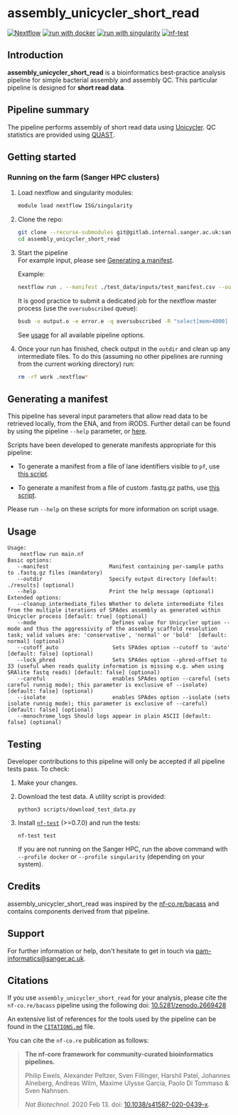 # assembly_unicycler_short_read

[![Nextflow](https://img.shields.io/badge/nextflow%20DSL2-%E2%89%A521.04.0-23aa62.svg?labelColor=000000)](https://www.nextflow.io/)
[![run with docker](https://img.shields.io/badge/run%20with-docker-0db7ed?labelColor=000000&logo=docker)](https://www.docker.com/)
[![run with singularity](https://img.shields.io/badge/run%20with-singularity-1d355c.svg?labelColor=000000)](https://sylabs.io/docs/)
[![nf-test](https://img.shields.io/badge/tested_with-nf--test-337ab7.svg)](https://github.com/askimed/nf-test)

## Introduction

**assembly_unicycler_short_read** is a bioinformatics best-practice analysis pipeline for simple bacterial assembly and assembly QC. This particular pipeline is designed for **short read data**.

## Pipeline summary

The pipeline performs assembly of short read data using [Unicycler](https://github.com/rrwick/Unicycler). QC statistics are provided using [QUAST](http://bioinf.spbau.ru/quast).

## Getting started

### Running on the farm (Sanger HPC clusters)

1. Load nextflow and singularity modules:

   ```bash
   module load nextflow ISG/singularity
   ```

2. Clone the repo:

   ```bash
   git clone --recurse-submodules git@gitlab.internal.sanger.ac.uk:sanger-pathogens/pipelines/assembly_unicycler_short_read.git
   cd assembly_unicycler_short_read
   ```

3. Start the pipeline  
   For example input, please see [Generating a manifest](#generating-a-manifest).

   Example:

   ```bash
   nextflow run . --manifest ./test_data/inputs/test_manifest.csv --outdir my_output
   ```

   It is good practice to submit a dedicated job for the nextflow master process (use the `oversubscribed` queue):

   ```bash
   bsub -o output.o -e error.e -q oversubscribed -R "select[mem>4000] rusage[mem=4000]" -M4000 nextflow run . --manifest ./test_data/inputs/test_manifest.csv --outdir my_output
   ```

   See [usage](#usage) for all available pipeline options.

4. Once your run has finished, check output in the `outdir` and clean up any intermediate files. To do this (assuming no other pipelines are running from the current working directory) run:

   ```bash
   rm -rf work .nextflow*
   ```

## Generating a manifest

This pipeline has several input parameters that allow read data to be retrieved locally, from the ENA, and from iRODS. Further detail can be found by using the pipeline `--help` parameter, or [here](./assorted-sub-workflows/README.md).

Scripts have been developed to generate manifests appropriate for this pipeline:

- To generate a manifest from a file of lane identifiers visible to `pf`, use [this script](./scripts/generate_manifest_from_lanes.sh).

- To generate a manifest from a file of custom .fastq.gz paths, use [this script](./scripts/generate_manifest.sh).

Please run `--help` on these scripts for more information on script usage.

## Usage

```console
Usage:
    nextflow run main.nf
Basic options:
   --manifest                   Manifest containing per-sample paths to .fastq.gz files (mandatory)
   --outdir                     Specify output directory [default: ./results] (optional)
   --help                       Print the help message (optional)
Extended options:
   --cleanup_intermediate_files Whether to delete intermediate files from the multiple iterations of SPAdes assembly as generated within Unicycler process [default: true] (optional)
   --mode                        Defines value for Unicycler option --mode and thus the aggressivity of the assembly scaffold resolution task; valid values are: 'conservative', 'normal' or 'bold'  [default: normal] (optional)
   --cutoff_auto                 Sets SPAdes option --cutoff to 'auto' [default: false] (optional)
   --lock_phred                  Sets SPAdes option --phred-offset to 33 (useful when reads quality information is missing e.g. when using SRAlite fastq reads) [default: false] (optional)
   --careful                     enables SPAdes option --careful (sets careful runnig mode); this parameter is exclusive of --isolate) [default: false] (optional)
   --isolate                     enables SPAdes option --isolate (sets isolate runnig mode); this parameter is exclusive of --careful) [default: false] (optional)
   --monochrome_logs Should logs appear in plain ASCII [default: false] (optional)

```

## Testing

Developer contributions to this pipeline will only be accepted if all pipeline tests pass. To check:

1. Make your changes.

2. Download the test data. A utility script is provided:

   ```
   python3 scripts/download_test_data.py
   ```

3. Install [`nf-test`](https://code.askimed.com/nf-test/installation/) (>=0.7.0) and run the tests:

   ```
   nf-test test
   ```

   If you are not running on the Sanger HPC, run the above command with `--profile docker` or `--profile singularity` (depending on your system).

## Credits

assembly_unicycler_short_read was inspired by the [nf-co.re/bacass](https://github.com/nf-core/bacass) and contains components derived from that pipeline.

## Support

For further information or help, don't hesitate to get in touch via [pam-informatics@sanger.ac.uk](mailto:pam-informatics@sanger.ac.uk).

## Citations

If you use `assembly_unicycler_short_read` for your analysis, please cite the `nf-co.re/bacass` pipeline using the following doi: [10.5281/zenodo.2669428](https://doi.org/10.5281/zenodo.2669428)

An extensive list of references for the tools used by the pipeline can be found in the [`CITATIONS.md`](CITATIONS.md) file.

You can cite the `nf-co.re` publication as follows:

> **The nf-core framework for community-curated bioinformatics pipelines.**
>
> Philip Ewels, Alexander Peltzer, Sven Fillinger, Harshil Patel, Johannes Alneberg, Andreas Wilm, Maxime Ulysse Garcia, Paolo Di Tommaso & Sven Nahnsen.
>
> _Nat Biotechnol._ 2020 Feb 13. doi: [10.1038/s41587-020-0439-x](https://dx.doi.org/10.1038/s41587-020-0439-x).
